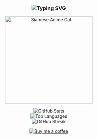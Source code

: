 <!-- 👩🏻‍💻 个人介绍 + 打字机特效 -->
<h3 align="center">
  <img src="https://readme-typing-svg.demolab.com?font=Fira+Code&duration=2500&pause=1000&color=5AAEFF&center=true&vCenter=true&multiline=true&width=435&lines=Hi+there%2C+I'm+chasescape+%F0%9F%91%8B;Software+Engineering+Student+%F0%9F%8C%B1;Cat+Lover+%7C+Code+Builder+%F0%9F%90%BE;Always+learning+new+things+%F0%9F%A7%91%E2%80%8D%F0%9F%92%BB" alt="Typing SVG" />
</h3>

<!-- 🐱 暹罗猫动漫风动图 -->
<p align="center">
  <img src="https://i.imgur.com/K61O3Jx.png" width="280" alt="Siamese Anime Cat"/>
</p>

<!-- 📊 GitHub Stats -->
<p align="center">
  <img src="https://github-readme-stats.vercel.app/api?username=chasescape&show_icons=true&theme=blueberry&hide_border=true" alt="GitHub Stats"/>
  <br/>
  <img src="https://github-readme-stats.vercel.app/api/top-langs/?username=chasescape&layout=compact&theme=blueberry&hide_border=true" alt="Top Languages"/>
  <br/>
  <img src="https://github-readme-streak-stats.herokuapp.com?user=chasescape&theme=blue-green&hide_border=true" alt="GitHub Streak"/>
</p>

<!-- ☕ Buy Me a Coffee 美化按钮 -->
<p align="center">
  <a href="https://github.com/chasescape">
    <img src="https://img.shields.io/badge/Buy%20me%20a%20coffee-%E2%98%95-blue?style=for-the-badge&logo=buy-me-a-coffee&logoColor=white" alt="Buy me a coffee">
  </a>
</p>
